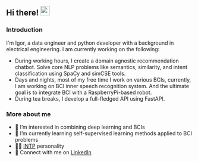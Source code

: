 ## Hi there! <img src="https://media.giphy.com/media/hvRJCLFzcasrR4ia7z/giphy.gif" width="25px">

### Introduction

I'm Igor, a data engineer and python developer with a background in electrical engineering. I am currently working on the following:
- During working hours, I create a domain agnostic recommendation chatbot. Solve core NLP problems like semantics, similarity, and intent classification using SpaCy and simCSE tools. 
- Days and nights, most of my free time I work on various BCIs, currently, I am working on BCI inner speech recognition system. And the ultimate goal is to integrate BCI with a RaspberryPi-based robot.
- During tea breaks, I develop a full-fledged API using FastAPI.

### More about me

* 👀 I’m interested in combining deep learning and BCIs
* 🌱 I’m currently learning self-supervised learning methods applied to BCI problems
* 👨‍🔬 [INTP](https://www.16personalities.com/intp-personality) personality
* 👯 Connect with me on [LinkedIn](https://www.linkedin.com/in/igor-dedkov-b0b123a8/)

<!---
Thank you for your interest in my profile. Feel free to copy the above information and do whatever you want with it. :)
--->
